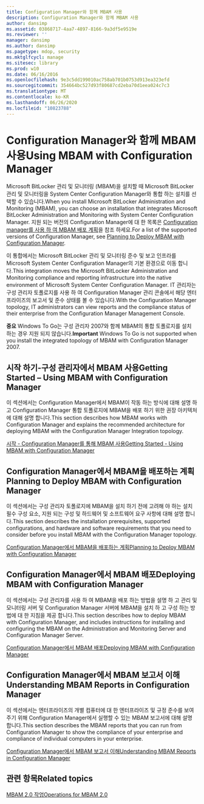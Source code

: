 ```yaml
---
title: Configuration Manager와 함께 MBAM 사용
description: Configuration Manager와 함께 MBAM 사용
author: dansimp
ms.assetid: 03868717-4aa7-4897-8166-9a3df5e9519e
ms.reviewer: ''
manager: dansimp
ms.author: dansimp
ms.pagetype: mdop, security
ms.mktglfcycl: manage
ms.sitesec: library
ms.prod: w10
ms.date: 06/16/2016
ms.openlocfilehash: 9e3c5dd199010ac758ab701b0753d913ea323efd
ms.sourcegitcommit: 354664bc527d93f80687cd2eba70d1eea024c7c3
ms.translationtype: MT
ms.contentlocale: ko-KR
ms.lasthandoff: 06/26/2020
ms.locfileid: "10823788"
---
```

# <span data-ttu-id="34349-103">Configuration Manager와 함께 MBAM 사용</span><span class="sxs-lookup"><span data-stu-id="34349-103">Using MBAM with Configuration Manager</span></span>


<span data-ttu-id="34349-104">Microsoft BitLocker 관리 및 모니터링 (MBAM)을 설치할 때 Microsoft BitLocker 관리 및 모니터링을 System Center Configuration Manager와 통합 하는 설치를 선택할 수 있습니다.</span><span class="sxs-lookup"><span data-stu-id="34349-104">When you install Microsoft BitLocker Administration and Monitoring (MBAM), you can choose an installation that integrates Microsoft BitLocker Administration and Monitoring with System Center Configuration Manager.</span></span> <span data-ttu-id="34349-105">지원 되는 버전의 Configuration Manager에 대 한 목록은 [Configuration manager를 사용 하 여 MBAM 배포 계획](planning-to-deploy-mbam-with-configuration-manager-2.md)을 참조 하세요.</span><span class="sxs-lookup"><span data-stu-id="34349-105">For a list of the supported versions of Configuration Manager, see [Planning to Deploy MBAM with Configuration Manager](planning-to-deploy-mbam-with-configuration-manager-2.md).</span></span>

<span data-ttu-id="34349-106">이 통합에서는 Microsoft BitLocker 관리 및 모니터링 준수 및 보고 인프라를 Microsoft System Center Configuration Manager의 기본 환경으로 이동 합니다.</span><span class="sxs-lookup"><span data-stu-id="34349-106">This integration moves the Microsoft BitLocker Administration and Monitoring compliance and reporting infrastructure into the native environment of Microsoft System Center Configuration Manager.</span></span> <span data-ttu-id="34349-107">IT 관리자는 구성 관리자 토폴로지를 사용 하 여 Configuration Manager 관리 콘솔에서 해당 엔터프라이즈의 보고서 및 준수 상태를 볼 수 있습니다.</span><span class="sxs-lookup"><span data-stu-id="34349-107">With the Configuration Manager topology, IT administrators can view reports and the compliance status of their enterprise from the Configuration Manager Management Console.</span></span>

<span data-ttu-id="34349-108">**중요**  Windows To Go는 구성 관리자 2007와 함께 MBAM의 통합 토폴로지를 설치 하는 경우 지원 되지 않습니다.</span><span class="sxs-lookup"><span data-stu-id="34349-108">**Important** Windows To Go is not supported when you install the integrated topology of MBAM with Configuration Manager 2007.</span></span>

 

## <a href="" id="getting-started---using-mbam-with-configuration-manager"></a><span data-ttu-id="34349-109">시작 하기-구성 관리자에서 MBAM 사용</span><span class="sxs-lookup"><span data-stu-id="34349-109">Getting Started – Using MBAM with Configuration Manager</span></span>


<span data-ttu-id="34349-110">이 섹션에서는 Configuration Manager에서 MBAM이 작동 하는 방식에 대해 설명 하 고 Configuration Manager 통합 토폴로지에 MBAM을 배포 하기 위한 권장 아키텍처에 대해 설명 합니다.</span><span class="sxs-lookup"><span data-stu-id="34349-110">This section describes how MBAM works with Configuration Manager and explains the recommended architecture for deploying MBAM with the Configuration Manager Integration topology.</span></span>

[<span data-ttu-id="34349-111">시작 - Configuration Manager를 통해 MBAM 사용</span><span class="sxs-lookup"><span data-stu-id="34349-111">Getting Started - Using MBAM with Configuration Manager</span></span>](getting-started---using-mbam-with-configuration-manager.md)

## <span data-ttu-id="34349-112">Configuration Manager에서 MBAM을 배포하는 계획</span><span class="sxs-lookup"><span data-stu-id="34349-112">Planning to Deploy MBAM with Configuration Manager</span></span>


<span data-ttu-id="34349-113">이 섹션에서는 구성 관리자 토폴로지에 MBAM을 설치 하기 전에 고려해 야 하는 설치 필수 구성 요소, 지원 되는 구성 및 하드웨어 및 소프트웨어 요구 사항에 대해 설명 합니다.</span><span class="sxs-lookup"><span data-stu-id="34349-113">This section describes the installation prerequisites, supported configurations, and hardware and software requirements that you need to consider before you install MBAM with the Configuration Manager topology.</span></span>

[<span data-ttu-id="34349-114">Configuration Manager에서 MBAM을 배포하는 계획</span><span class="sxs-lookup"><span data-stu-id="34349-114">Planning to Deploy MBAM with Configuration Manager</span></span>](planning-to-deploy-mbam-with-configuration-manager-2.md)

## <span data-ttu-id="34349-115">Configuration Manager에서 MBAM 배포</span><span class="sxs-lookup"><span data-stu-id="34349-115">Deploying MBAM with Configuration Manager</span></span>


<span data-ttu-id="34349-116">이 섹션에서는 구성 관리자를 사용 하 여 MBAM을 배포 하는 방법을 설명 하 고 관리 및 모니터링 서버 및 Configuration Manager 서버에 MBAM을 설치 하 고 구성 하는 방법에 대 한 지침을 제공 합니다.</span><span class="sxs-lookup"><span data-stu-id="34349-116">This section describes how to deploy MBAM with Configuration Manager, and includes instructions for installing and configuring the MBAM on the Administration and Monitoring Server and Configuration Manager Server.</span></span>

[<span data-ttu-id="34349-117">Configuration Manager에서 MBAM 배포</span><span class="sxs-lookup"><span data-stu-id="34349-117">Deploying MBAM with Configuration Manager</span></span>](deploying-mbam-with-configuration-manager-mbam2.md)

## <span data-ttu-id="34349-118">Configuration Manager에서 MBAM 보고서 이해</span><span class="sxs-lookup"><span data-stu-id="34349-118">Understanding MBAM Reports in Configuration Manager</span></span>


<span data-ttu-id="34349-119">이 섹션에서는 엔터프라이즈의 개별 컴퓨터에 대 한 엔터프라이즈 및 규정 준수를 보여 주기 위해 Configuration Manager에서 실행할 수 있는 MBAM 보고서에 대해 설명 합니다.</span><span class="sxs-lookup"><span data-stu-id="34349-119">This section describes the MBAM reports that you can run from Configuration Manager to show the compliance of your enterprise and compliance of individual computers in your enterprise.</span></span>

[<span data-ttu-id="34349-120">Configuration Manager에서 MBAM 보고서 이해</span><span class="sxs-lookup"><span data-stu-id="34349-120">Understanding MBAM Reports in Configuration Manager</span></span>](understanding-mbam-reports-in-configuration-manager.md)

## <span data-ttu-id="34349-121">관련 항목</span><span class="sxs-lookup"><span data-stu-id="34349-121">Related topics</span></span>


[<span data-ttu-id="34349-122">MBAM 2.0 작업</span><span class="sxs-lookup"><span data-stu-id="34349-122">Operations for MBAM 2.0</span></span>](operations-for-mbam-20-mbam-2.md)

 

 





